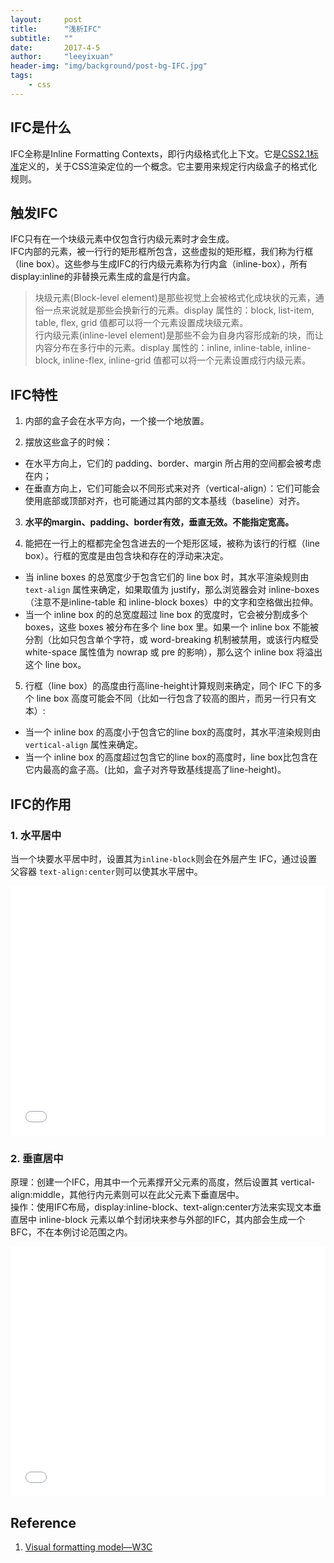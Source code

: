 ```yaml
---
layout:     post
title:      "浅析IFC"
subtitle:   ""
date:       2017-4-5
author:     "leeyixuan"
header-img: "img/background/post-bg-IFC.jpg"
tags:
    - css
---
```


## IFC是什么
IFC全称是Inline Formatting Contexts，即行内级格式化上下文。它是[CSS2.1标准](https://www.w3.org/TR/CSS21/visuren.html#block-formatting)定义的，关于CSS渲染定位的一个概念。它主要用来规定行内级盒子的格式化规则。


## 触发IFC
IFC只有在一个块级元素中仅包含行内级元素时才会生成。   
IFC内部的元素，被一行行的矩形框所包含，这些虚拟的矩形框，我们称为行框（line box）。这些参与生成IFC的行内级元素称为行内盒（inline-box），所有display:inline的非替换元素生成的盒是行内盒。


>块级元素(Block-level element)是那些视觉上会被格式化成块状的元素，通俗一点来说就是那些会换新行的元素。display 属性的：block, list-item, table, flex, grid 值都可以将一个元素设置成块级元素。    
>行内级元素(inline-level element)是那些不会为自身内容形成新的块，而让内容分布在多行中的元素。display 属性的：inline, inline-table, inline-block, inline-flex, inline-grid 值都可以将一个元素设置成行内级元素。

## IFC特性
1. 内部的盒子会在水平方向，一个接一个地放置。

2. 摆放这些盒子的时候：
- 在水平方向上，它们的 padding、border、margin 所占用的空间都会被考虑在内；
- 在垂直方向上，它们可能会以不同形式来对齐（vertical-align）：它们可能会使用底部或顶部对齐，也可能通过其内部的文本基线（baseline）对齐。   


3. **水平的margin、padding、border有效，垂直无效。不能指定宽高。**

4. 能把在一行上的框都完全包含进去的一个矩形区域，被称为该行的行框（line box）。行框的宽度是由包含块和存在的浮动来决定。
- 当 inline boxes 的总宽度少于包含它们的 line box 时，其水平渲染规则由` text-align` 属性来确定，如果取值为 justify，那么浏览器会对 inline-boxes（注意不是inline-table 和 inline-block boxes）中的文字和空格做出拉伸。
- 当一个 inline box 的的总宽度超过 line box 的宽度时，它会被分割成多个boxes，这些 boxes 被分布在多个 line box 里。如果一个 inline box 不能被分割（比如只包含单个字符，或 word-breaking 机制被禁用，或该行内框受 white-space 属性值为 nowrap 或 pre 的影响），那么这个 inline box 将溢出这个 line box。

5. 行框（line box）的高度由行高line-height计算规则来确定，同个 IFC 下的多个 line box 高度可能会不同（比如一行包含了较高的图片，而另一行只有文本）:
- 当一个 inline box 的高度小于包含它的line box的高度时，其水平渲染规则由` vertical-align` 属性来确定。
-  当一个 inline box 的高度超过包含它的line box的高度时，line box比包含在它内最高的盒子高。(比如，盒子对齐导致基线提高了line-height)。

## IFC的作用
### 1. 水平居中
当一个块要水平居中时，设置其为`inline-block`则会在外层产生 IFC，通过设置父容器 `text-align:center`则可以使其水平居中。

<iframe height='400' scrolling='no' title='IFC1' src='//codepen.io/Imomo/embed/QBwmep/?height=137&theme-id=33983&default-tab=css,result&embed-version=2' frameborder='no' allowtransparency='true' allowfullscreen='true' style='width: 100%;'>See the Pen <a href='https://codepen.io/Imomo/pen/QBwmep/'>IFC1</a> by Imomo (<a href='https://codepen.io/Imomo'>@Imomo</a>) on <a href='https://codepen.io'>CodePen</a>.
</iframe>

### 2. 垂直居中
原理：创建一个IFC，用其中一个元素撑开父元素的高度，然后设置其 vertical-align:middle，其他行内元素则可以在此父元素下垂直居中。    
操作：使用IFC布局，display:inline-block、text-align:center方法来实现文本垂直居中 inline-block 元素以单个封闭块来参与外部的IFC，其内部会生成一个BFC，不在本例讨论范围之内。
<iframe height='400' scrolling='no' title='IFC2' src='//codepen.io/Imomo/embed/KBwoLq/?height=156&theme-id=33983&default-tab=css,result&embed-version=2' frameborder='no' allowtransparency='true' allowfullscreen='true' style='width: 100%;'>See the Pen <a href='https://codepen.io/Imomo/pen/KBwoLq/'>IFC2</a> by Imomo (<a href='https://codepen.io/Imomo'>@Imomo</a>) on <a href='https://codepen.io'>CodePen</a>.
</iframe>



## Reference

1. [Visual formatting model—W3C](https://www.w3.org/TR/CSS21/visuren.html#block-formatting)